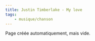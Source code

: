 ```yaml
---
title: Justin Timberlake - My love
tags:
    - musique/chanson
---
```


Page créée automatiquement, mais vide.
